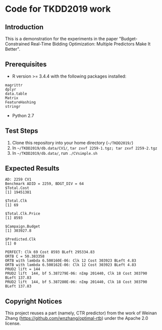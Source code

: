 # Code for TKDD2019 work

## Introduction
This is a demonstration for the experiments in the paper "Budget-Constrained Real-Time Bidding Optimization: 
Multiple Predictors Make It Better".

## Prerequisites

* R version >= 3.4.4 with the following packages installed: 
```
magrittr
dplyr
data.table
Matrix
FeatureHashing
stringr
```
* Python 2.7

## Test Steps
1. Clone this repository into your home directory (`~/TKDD2019/`)
2. In `~/TKDD2019/db.data/CV1/`, `tar zxvf 2259-1.tgz; tar zxvf 2259-2.tgz`
3. In `~/TKDD2019/db.data/`, run `./CVsimple.sh`

## Expected Results
```
AD: 2259 CV1
Benchmark ADID = 2259, BDGT_DIV = 64
$Total.Cost
[1] 19451381

$Total.Clk
[1] 69

$Total.Clk.Price
[1] 8593

$Campaign.Budget
[1] 303927.8

$Predicted.Clk
[1] 0

PERFECT: Clk 69 Cost 8593 BLeft 295334.83
ORTB C = 50.383358
ORTB with lambda 6.500160E-06: Clk 12 Cost 303923 BLeft 4.83
ORTB with lambda 6.500162E-06: Clk 12 Cost 303923 BLeft 4.83
PRUD2 lift = 144
PRUD2 lift  144, bf 5.387279E-06: nImp 201440, Clk 18 Cost 303790 BLeft 137.83
PRUD2 lift  144, bf 5.387280E-06: nImp 201440, Clk 18 Cost 303790 BLeft 137.83
```

## Copyright Notices
This project reuses a part (namely, CTR predictor) from the work of Weinan Zhang (https://github.com/wnzhang/optimal-rtb) under the Apache 2.0 license.

